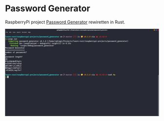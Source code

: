 # Password Generator

RaspberryPi project [Password Generator](https://projects.raspberrypi.org/en/projects/password-generator) rewiretten in Rust.

![Password Generator screenshot](password-generator-screenshot.png)